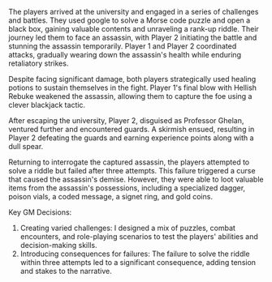 The players arrived at the university and engaged in a series of challenges and battles. They used google to solve a Morse code puzzle and open a black box, gaining valuable contents and unraveling a rank-up riddle. Their journey led them to face an assassin, with Player 2 initiating the battle and stunning the assassin temporarily. Player 1 and Player 2 coordinated attacks, gradually wearing down the assassin's health while enduring retaliatory strikes.

Despite facing significant damage, both players strategically used healing potions to sustain themselves in the fight. Player 1's final blow with Hellish Rebuke weakened the assassin, allowing them to capture the foe using a clever blackjack tactic.

After escaping the university, Player 2, disguised as Professor Ghelan, ventured further and encountered guards. A skirmish ensued, resulting in Player 2 defeating the guards and earning experience points along with a dull spear.

Returning to interrogate the captured assassin, the players attempted to solve a riddle but failed after three attempts. This failure triggered a curse that caused the assassin's demise. However, they were able to loot valuable items from the assassin's possessions, including a specialized dagger, poison vials, a coded message, a signet ring, and gold coins.

Key GM Decisions:

1. Creating varied challenges: I designed a mix of puzzles, combat encounters, and role-playing scenarios to test the players' abilities and decision-making skills.
2. Introducing consequences for failures: The failure to solve the riddle within three attempts led to a significant consequence, adding tension and stakes to the narrative.